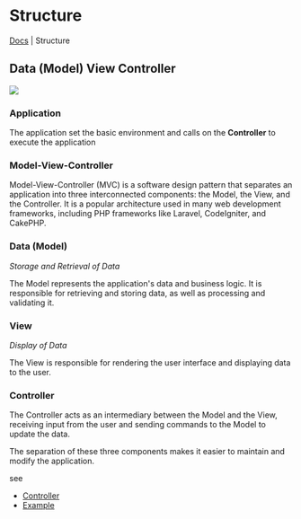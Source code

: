 # Structure

[Docs](.) | Structure

## Data (Model) View Controller

<div class="clearfix">

<img class="float-end" src="/images/mvc.png">

<h3>Application</h3>

<p>The application set the basic environment and calls on the <strong>Controller</strong> to execute the application</p>

<h3>Model-View-Controller</h3>

<p>Model-View-Controller (MVC) is a software design pattern that separates an application into three interconnected components: the Model, the View, and the Controller. It is a popular architecture used in many web development frameworks, including PHP frameworks like Laravel, CodeIgniter, and CakePHP.</p>

<h3>Data (Model)</h3>
<p><em>Storage and Retrieval of Data</em></p>

<p>The Model represents the application's data and business logic. It is responsible for retrieving and storing data, as well as processing and validating it.</p>

<h3>View</h3>
<p><em>Display of Data</em></p>

<p>The View is responsible for rendering the user interface and displaying data to the user.</p>

<h3>Controller</h3>

<p>The Controller acts as an intermediary between the Model and the View, receiving input from the user and sending commands to the Model to update the data.</p>

<p>The separation of these three components makes it easier to maintain and modify the application.</p>

</div>

see
- [Controller](structureController)
- [Example](structureControllerExample)
